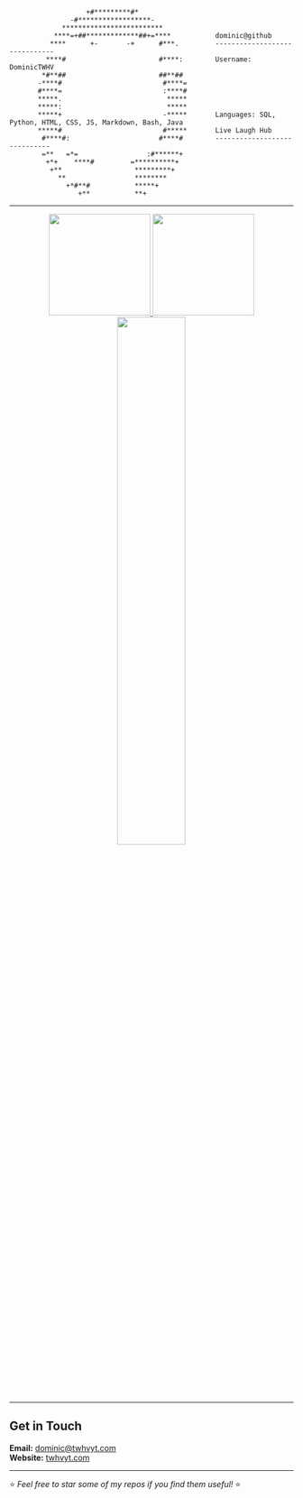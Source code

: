 
```
                   +#*********#*                   
               -#******************-               
             *************************             
           ****=+##*************##+=****           dominic@github
          ****      +-       -+      #***.         ------------------------------
         ****#                       #****:        Username: DominicTWHV
        *#**##                       ##**##        
       -****#                         #****=       
       #****=                         :****#       
       *****.                          *****       
       *****:                          *****       
       *****+                         -*****       Languages: SQL, Python, HTML, CSS, JS, Markdown, Bash, Java
       *****#                         #*****       Live Laugh Hub
        #****#:                      #****#        -----------------------------
        =**   =*=                 :#******+        
         +*+    ****#         =**********+         
          +**                  *********+          
            **                 ********            
              +*#**#           *****+              
                 +**           **+             
```

---

<p align="center">
<a href="https://github.com/DominicTWHV">
  <img height="180em" src="https://github-readme-stats.vercel.app/api?username=DominicTWHV&show_icons=true&title_color=FB8C00&icon_color=5865F2&text_color=FB8C00&bg_color=151515&include_all_commits=true&count_private=true"/>
  <img height="180em" src="https://github-readme-stats.vercel.app/api/top-langs/?username=DominicTWHV&layout=compact&langs_count=8&title_color=FB8C00&icon_color=5865F2&text_color=FB8C00&bg_color=151515"/>
  <img width="49%" src="https://github-readme-streak-stats.herokuapp.com?user=DominicTWHV&theme=dark&hide_border=true&date_format=j%2Fn%5B%2FY%5D&sideLabels=D9DDC3" /></a>
</a>
</p>

---

## Get in Touch  
**Email:** dominic@twhvyt.com  
**Website:** [twhvyt.com](https://twhvyt.com)  

---

⭐️ _Feel free to star some of my repos if you find them useful!_ ⭐️
